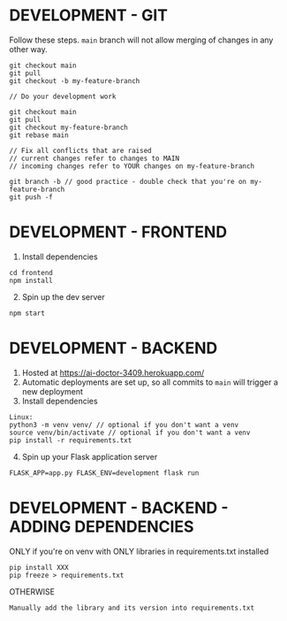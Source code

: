 # DEVELOPMENT - GIT
Follow these steps. `main` branch will not allow merging of changes in any other way.
```
git checkout main
git pull
git checkout -b my-feature-branch

// Do your development work

git checkout main
git pull
git checkout my-feature-branch
git rebase main

// Fix all conflicts that are raised
// current changes refer to changes to MAIN
// incoming changes refer to YOUR changes on my-feature-branch

git branch -b // good practice - double check that you're on my-feature-branch
git push -f
```

# DEVELOPMENT - FRONTEND
1. Install dependencies
```
cd frontend
npm install
```
2. Spin up the dev server
```
npm start
```

# DEVELOPMENT - BACKEND
1. Hosted at https://ai-doctor-3409.herokuapp.com/
2. Automatic deployments are set up, so all commits to `main` will trigger a new deployment
3. Install dependencies
```
Linux:
python3 -m venv venv/ // optional if you don't want a venv
source venv/bin/activate // optional if you don't want a venv
pip install -r requirements.txt
```
4. Spin up your Flask application server
```
FLASK_APP=app.py FLASK_ENV=development flask run
```

# DEVELOPMENT - BACKEND - ADDING DEPENDENCIES

ONLY if you're on venv with ONLY libraries in requirements.txt installed
```
pip install XXX
pip freeze > requirements.txt
```

OTHERWISE
```
Manually add the library and its version into requirements.txt
```
